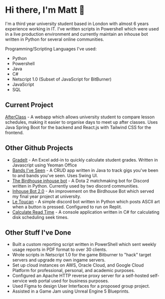 # Hi there, I'm Matt 👋

I'm a third year university student based in London with almost 6 years experience working in IT. I've written scripts in Powershell which were used in a live production environment and currently maintain an inhouse bot written in Python for several online communities.

Programming/Scripting Languages I've used:
- Python
- Powershell
- Java
- C#
- Netscript 1.0 (Subset of JavaScript for BitBurner)
- JavaScript
- SQL

## Current Project
[AfterClass](https://github.com/Samsquamptch/afterclass) - A webapp which allows university student to compare lesson schedules, making it easier to organise days to meet up after classes. Uses Java Spring Boot for the backend and React.js with Tailwind CSS for the frontend.

## Other Github Projects

- [GradeIt](https://github.com/Samsquamptch/GradeIt) - An Excel add-in to quickly calculate student grades. Written in Javascript using Yeoman Office
- [Bands I've Seen](https://github.com/Samsquamptch/BandsIveSeen/) - A CRUD app written in Java to track gigs you've been to and bands you've seen. Uses Swing UI.
- [The Birdhouse inhouse bot](https://github.com/Teky500/doghouse) - A Dota 2 matchmaking bot for Discord written in Python. Currently used by two discord communities.
- [Inhouse Bot 2.0](https://github.com/Samsquamptch/inhouse-bot-2.0) - An improvement on the Birdhouse Bot which served my final year project at university.
- [Le Toucan](https://github.com/Samsquamptch/LeToucan) - A simple discord bot written in Python which posts ASCII art when a button is pressed. Configured to run on Replit.
- [Calculate Read Time](https://github.com/Samsquamptch/CalculateReadTime) - A console application written in C# for calculating disk scheduling seek times.

## Other Stuff I've Done

- Built a custom reporting script written in PowerShell which sent weekly usage reports in PDF format to over 30 clients.
- Wrote scripts in Netscript 1.0 for the game Bitburner to "hack" target servers and upgrade my own ingame servers.
- Set up cloud instances on AWS, Oracle Cloud, and Google Cloud Platform for professional, personal, and academic purposes.
- Configured an Apache HTTP reverse proxy server for a self-hosted self-service web portal used for business purposes.
- Used Figma to design User Interfaces for a proposed group project.
- Assisted in a Game Jam using Unreal Engine 5 Blueprints.

<!---
Samsquamptch/Samsquamptch is a ✨ special ✨ repository because its `README.md` (this file) appears on your GitHub profile.
You can click the Preview link to take a look at your changes.
--->
